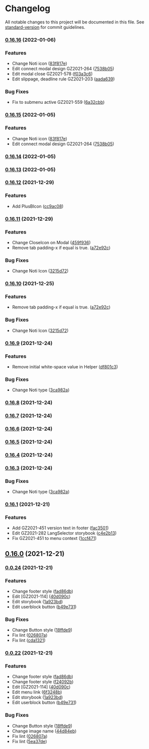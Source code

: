 # Changelog

All notable changes to this project will be documented in this file. See [standard-version](https://github.com/conventional-changelog/standard-version) for commit guidelines.

### [0.16.16](https://github.com/thesixnetwork/definix-uikit/compare/v0.16.14...v0.16.16) (2022-01-06)


### Features

* Change Noti icon ([83f817e](https://github.com/thesixnetwork/definix-uikit/commit/83f817e55416913f93fa6050ecb8d3614aca0672))
* Edit connect modal design GZ2021-264 ([7538b05](https://github.com/thesixnetwork/definix-uikit/commit/7538b05f18dfc3f4005b416e97817586cbdd74e7))
* Edit modal close GZ2021-578 ([f03a3c6](https://github.com/thesixnetwork/definix-uikit/commit/f03a3c6035bc1fcb440ea1fa7a5f3327f0b48137))
* Edit slippage, deadline rule GZ2021-203 ([aada639](https://github.com/thesixnetwork/definix-uikit/commit/aada6394316b89bed037d6e9b3a61fbb4f611298))


### Bug Fixes

* Fix to submenu active GZ2021-559 ([6a32cbb](https://github.com/thesixnetwork/definix-uikit/commit/6a32cbb7303c496a639c31341e7fd4e3f647ab2a))

### [0.16.15](https://github.com/thesixnetwork/definix-uikit/compare/v0.16.14...v0.16.15) (2022-01-05)


### Features

* Change Noti icon ([83f817e](https://github.com/thesixnetwork/definix-uikit/commit/83f817e55416913f93fa6050ecb8d3614aca0672))
* Edit connect modal design GZ2021-264 ([7538b05](https://github.com/thesixnetwork/definix-uikit/commit/7538b05f18dfc3f4005b416e97817586cbdd74e7))

### [0.16.14](https://github.com/thesixnetwork/definix-uikit/compare/v0.16.13...v0.16.14) (2022-01-05)

### [0.16.13](https://github.com/thesixnetwork/definix-uikit/compare/v0.16.12...v0.16.13) (2022-01-05)

### [0.16.12](https://github.com/thesixnetwork/definix-uikit/compare/v0.16.11...v0.16.12) (2021-12-29)


### Features

* Add PlusBIcon ([cc9ac08](https://github.com/thesixnetwork/definix-uikit/commit/cc9ac08d6123db2b0a8ccc94f10bc24159ee00d1))

### [0.16.11](https://github.com/thesixnetwork/definix-uikit/compare/v0.16.9...v0.16.11) (2021-12-29)


### Features

* Change CloseIcon on Modal ([459f936](https://github.com/thesixnetwork/definix-uikit/commit/459f93672aa95c38dffcbd8d50fd4a3ad5b37825))
* Remove tab padding-x if equal is true. ([a72e92c](https://github.com/thesixnetwork/definix-uikit/commit/a72e92ce10d6424987a3a25c98537286c31fefef))


### Bug Fixes

* Change Noti Icon ([3215d72](https://github.com/thesixnetwork/definix-uikit/commit/3215d7201544a6ef7156f2b4bf0220220e2d4d03))

### [0.16.10](https://github.com/thesixnetwork/definix-uikit/compare/v0.16.9...v0.16.10) (2021-12-25)


### Features

* Remove tab padding-x if equal is true. ([a72e92c](https://github.com/thesixnetwork/definix-uikit/commit/a72e92ce10d6424987a3a25c98537286c31fefef))


### Bug Fixes

* Change Noti Icon ([3215d72](https://github.com/thesixnetwork/definix-uikit/commit/3215d7201544a6ef7156f2b4bf0220220e2d4d03))

### [0.16.9](https://github.com/thesixnetwork/definix-uikit/compare/v0.16.1...v0.16.9) (2021-12-24)


### Features

* Remove initial white-space value in Helper ([df801c3](https://github.com/thesixnetwork/definix-uikit/commit/df801c3363d23f180cd4d006474dc07e4f8dbb92))


### Bug Fixes

* Change Noti type ([3ca982a](https://github.com/thesixnetwork/definix-uikit/commit/3ca982a3a662b62a2e7ad925c3572809c1558e46))

### [0.16.8](https://github.com/thesixnetwork/definix-uikit/compare/v0.16.7...v0.16.8) (2021-12-24)

### [0.16.7](https://github.com/thesixnetwork/definix-uikit/compare/v0.16.6...v0.16.7) (2021-12-24)

### [0.16.6](https://github.com/thesixnetwork/definix-uikit/compare/v0.16.5...v0.16.6) (2021-12-24)

### [0.16.5](https://github.com/thesixnetwork/definix-uikit/compare/v0.16.4...v0.16.5) (2021-12-24)

### [0.16.4](https://github.com/thesixnetwork/definix-uikit/compare/v0.16.3...v0.16.4) (2021-12-24)

### [0.16.3](https://github.com/thesixnetwork/definix-uikit/compare/v0.16.1...v0.16.3) (2021-12-24)


### Bug Fixes

* Change Noti type ([3ca982a](https://github.com/thesixnetwork/definix-uikit/commit/3ca982a3a662b62a2e7ad925c3572809c1558e46))

### [0.16.1](https://github.com/thesixnetwork/definix-uikit/compare/v0.16.0...v0.16.1) (2021-12-21)


### Features

* Add GZ2021-451 version text in footer ([fac3501](https://github.com/thesixnetwork/definix-uikit/commit/fac3501d14ba88b9e49815ef6b1bdb800cfa143d))
* Edit GZ2021-282 LangSelector storybook ([c4e2b13](https://github.com/thesixnetwork/definix-uikit/commit/c4e2b1344ffd1c8fa1a1dd20b8efec32f6553685))
* Fix GZ2021-451 to menu context ([1ccf471](https://github.com/thesixnetwork/definix-uikit/commit/1ccf471adfe0bdf8b7912e8ebedc1a4bf808dc75))

## [0.16.0](https://github.com/thesixnetwork/definix-uikit/compare/v0.0.24...v0.16.0) (2021-12-21)

### [0.0.24](https://github.com/thesixnetwork/definix-uikit/compare/v0.0.23...v0.0.24) (2021-12-21)


### Features

* Change footer style ([fad86db](https://github.com/thesixnetwork/definix-uikit/commit/fad86dbdcc8ee0e26a15273b768f048cee437456))
* Edit [GZ2021-114] ([40d090c](https://github.com/thesixnetwork/definix-uikit/commit/40d090c955f02d20eec3174e29eb2daf0624e572))
* Edit storybook ([1a923bd](https://github.com/thesixnetwork/definix-uikit/commit/1a923bd42bd0a9936832342641d3ead95d09e0ac))
* Edit userblock button ([b49e731](https://github.com/thesixnetwork/definix-uikit/commit/b49e731d7a24e730b392292a0d010ee5df4736b3))


### Bug Fixes

* Change Button style ([18ffde9](https://github.com/thesixnetwork/definix-uikit/commit/18ffde9c3c90abbe44c9f242e72a3b50aa8457b5))
* Fix lint ([026807a](https://github.com/thesixnetwork/definix-uikit/commit/026807a5400881b6b2adb0c13025fb547c0247e0))
* Fix lint ([cda1321](https://github.com/thesixnetwork/definix-uikit/commit/cda132106977aa8f1addfc95b2c53e5deae079b3))

### [0.0.22](https://github.com/thesixnetwork/definix-uikit/compare/v0.0.21...v0.0.22) (2021-12-21)


### Features

* Change footer style ([fad86db](https://github.com/thesixnetwork/definix-uikit/commit/fad86dbdcc8ee0e26a15273b768f048cee437456))
* Change footer style ([f24092b](https://github.com/thesixnetwork/definix-uikit/commit/f24092bb399a658fe0babf89480cea6f9a2f5890))
* Edit [GZ2021-114] ([40d090c](https://github.com/thesixnetwork/definix-uikit/commit/40d090c955f02d20eec3174e29eb2daf0624e572))
* Edit menu link ([6f3248b](https://github.com/thesixnetwork/definix-uikit/commit/6f3248b6a97825fb1e05826313006f1b5aa77cd1))
* Edit storybook ([1a923bd](https://github.com/thesixnetwork/definix-uikit/commit/1a923bd42bd0a9936832342641d3ead95d09e0ac))
* Edit userblock button ([b49e731](https://github.com/thesixnetwork/definix-uikit/commit/b49e731d7a24e730b392292a0d010ee5df4736b3))


### Bug Fixes

* Change Button style ([18ffde9](https://github.com/thesixnetwork/definix-uikit/commit/18ffde9c3c90abbe44c9f242e72a3b50aa8457b5))
* Change image name ([44d84eb](https://github.com/thesixnetwork/definix-uikit/commit/44d84eb56ccb4cf242e2dca858a7231bc6f7e9d8))
* Fix lint ([026807a](https://github.com/thesixnetwork/definix-uikit/commit/026807a5400881b6b2adb0c13025fb547c0247e0))
* Fix lint ([5ea37de](https://github.com/thesixnetwork/definix-uikit/commit/5ea37de8d0c88e3d1c8a4df7f5cc42e8f8c0525e))

